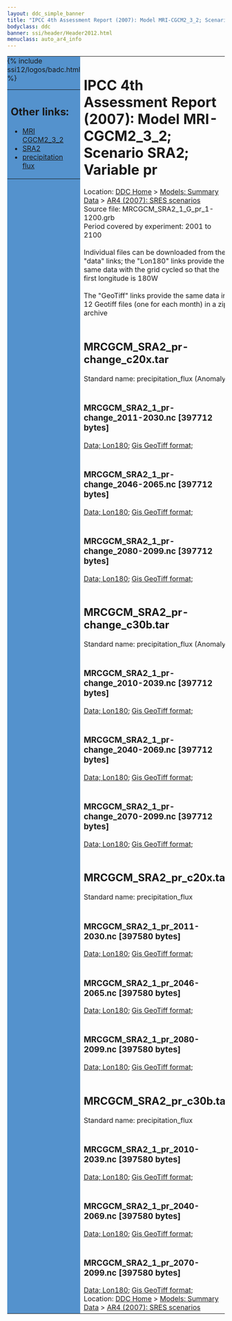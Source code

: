 ```yaml
---
layout: ddc_simple_banner
title: "IPCC 4th Assessment Report (2007): Model MRI-CGCM2_3_2; Scenario SRA2; Variable pr"
bodyclass: ddc
banner: ssi/header/Header2012.html
menuclass: auto_ar4_info
---
```



<table width="100%" border="0" cellspacing="0" cellpadding="0" style="border-collapse: collapse;">
<tr style="margin:0;padding:0;border:0;">
<td style="margin:0;padding:0;border:0;height:1pt;width:150pt;background:#5492CD;" valign="top" >

<div id="lh-col2" class="auto_ar4_info">
<table class="menumain" bgcolor="#5492CD" cellspacing="0" width="100%" border="0">
<tr><td>
<h2> Other links:</h2>
<ul>
<li><a href="/auto/ar4/model-MRI-CGCM2_3_2.html">MRI<br/>CGCM2_3_2</a></li>
<li><a href="/auto/ar4/scenario-SRA2.html">SRA2</a></li>
<li><a href="/auto/ar4/var-precipitation_flux.html">precipitation flux</a></li>
</ul>
</td></tr>
{% include ssi12/logos/badc.html %}
</table>
</div>
</td>
<td><h1>IPCC 4th Assessment Report (2007): Model MRI-CGCM2_3_2; Scenario SRA2; Variable pr</h1>

<!-- Breadcrumb1 -->
<div id="breadcrumb1" align="left">
Location: <a href="/index.html">DDC Home</a> > <a href="/sim/gcm_clim/">Models: Summary Data</a>
> <a href="/sim/gcm_clim/SRES_AR4/index.html">AR4 (2007): SRES scenarios</a>
</div>
<!-- End of Breadcrumb1 -->Source file: MRCGCM_SRA2_1_G_pr_1-1200.grb
<br/>
Period covered by experiment: 2001 to 2100<br/>
<br/>Individual files can be downloaded from the "data" links; the "Lon180" links provide the same data
         with the grid cycled so that the first longitude is 180W<br/>
<br/>The "GeoTiff" links provide the same data in 12 Geotiff files (one for each month)
          in a zip archive<br/>
<br/><h2>MRCGCM_SRA2_pr-change_c20x.tar</h2>
Standard name: precipitation_flux (Anomaly)<br>
<br/><h3>MRCGCM_SRA2_1_pr-change_2011-2030.nc [397712 bytes]</h3>
<a href="/cgi-bin/downl/ar4_nc/pr/MRCGCM_SRA2_1_pr-change_2011-2030.nc">Data; </a><a href="/cgi-bin/downl/ar4_nc/pr/MRCGCM_SRA2_1_pr-change_2011-2030.cyto180.nc"> Lon180</a>; <a href="/cgi-bin/downl/ar4_tif/pr/MRCGCM_SRA2_1_pr-change_2011-2030.zip">Gis GeoTiff format; </a><br/>
<br/><h3>MRCGCM_SRA2_1_pr-change_2046-2065.nc [397712 bytes]</h3>
<a href="/cgi-bin/downl/ar4_nc/pr/MRCGCM_SRA2_1_pr-change_2046-2065.nc">Data; </a><a href="/cgi-bin/downl/ar4_nc/pr/MRCGCM_SRA2_1_pr-change_2046-2065.cyto180.nc"> Lon180</a>; <a href="/cgi-bin/downl/ar4_tif/pr/MRCGCM_SRA2_1_pr-change_2046-2065.zip">Gis GeoTiff format; </a><br/>
<br/><h3>MRCGCM_SRA2_1_pr-change_2080-2099.nc [397712 bytes]</h3>
<a href="/cgi-bin/downl/ar4_nc/pr/MRCGCM_SRA2_1_pr-change_2080-2099.nc">Data; </a><a href="/cgi-bin/downl/ar4_nc/pr/MRCGCM_SRA2_1_pr-change_2080-2099.cyto180.nc"> Lon180</a>; <a href="/cgi-bin/downl/ar4_tif/pr/MRCGCM_SRA2_1_pr-change_2080-2099.zip">Gis GeoTiff format; </a><br/>
<br/><h2>MRCGCM_SRA2_pr-change_c30b.tar</h2>
Standard name: precipitation_flux (Anomaly)<br>
<br/><h3>MRCGCM_SRA2_1_pr-change_2010-2039.nc [397712 bytes]</h3>
<a href="/cgi-bin/downl/ar4_nc/pr/MRCGCM_SRA2_1_pr-change_2010-2039.nc">Data; </a><a href="/cgi-bin/downl/ar4_nc/pr/MRCGCM_SRA2_1_pr-change_2010-2039.cyto180.nc"> Lon180</a>; <a href="/cgi-bin/downl/ar4_tif/pr/MRCGCM_SRA2_1_pr-change_2010-2039.zip">Gis GeoTiff format; </a><br/>
<br/><h3>MRCGCM_SRA2_1_pr-change_2040-2069.nc [397712 bytes]</h3>
<a href="/cgi-bin/downl/ar4_nc/pr/MRCGCM_SRA2_1_pr-change_2040-2069.nc">Data; </a><a href="/cgi-bin/downl/ar4_nc/pr/MRCGCM_SRA2_1_pr-change_2040-2069.cyto180.nc"> Lon180</a>; <a href="/cgi-bin/downl/ar4_tif/pr/MRCGCM_SRA2_1_pr-change_2040-2069.zip">Gis GeoTiff format; </a><br/>
<br/><h3>MRCGCM_SRA2_1_pr-change_2070-2099.nc [397712 bytes]</h3>
<a href="/cgi-bin/downl/ar4_nc/pr/MRCGCM_SRA2_1_pr-change_2070-2099.nc">Data; </a><a href="/cgi-bin/downl/ar4_nc/pr/MRCGCM_SRA2_1_pr-change_2070-2099.cyto180.nc"> Lon180</a>; <a href="/cgi-bin/downl/ar4_tif/pr/MRCGCM_SRA2_1_pr-change_2070-2099.zip">Gis GeoTiff format; </a><br/>
<br/><h2>MRCGCM_SRA2_pr_c20x.tar</h2>
Standard name: precipitation_flux<br>
<br/><h3>MRCGCM_SRA2_1_pr_2011-2030.nc [397580 bytes]</h3>
<a href="/cgi-bin/downl/ar4_nc/pr/MRCGCM_SRA2_1_pr_2011-2030.nc">Data; </a><a href="/cgi-bin/downl/ar4_nc/pr/MRCGCM_SRA2_1_pr_2011-2030.cyto180.nc"> Lon180</a>; <a href="/cgi-bin/downl/ar4_tif/pr/MRCGCM_SRA2_1_pr_2011-2030.zip">Gis GeoTiff format; </a><br/>
<br/><h3>MRCGCM_SRA2_1_pr_2046-2065.nc [397580 bytes]</h3>
<a href="/cgi-bin/downl/ar4_nc/pr/MRCGCM_SRA2_1_pr_2046-2065.nc">Data; </a><a href="/cgi-bin/downl/ar4_nc/pr/MRCGCM_SRA2_1_pr_2046-2065.cyto180.nc"> Lon180</a>; <a href="/cgi-bin/downl/ar4_tif/pr/MRCGCM_SRA2_1_pr_2046-2065.zip">Gis GeoTiff format; </a><br/>
<br/><h3>MRCGCM_SRA2_1_pr_2080-2099.nc [397580 bytes]</h3>
<a href="/cgi-bin/downl/ar4_nc/pr/MRCGCM_SRA2_1_pr_2080-2099.nc">Data; </a><a href="/cgi-bin/downl/ar4_nc/pr/MRCGCM_SRA2_1_pr_2080-2099.cyto180.nc"> Lon180</a>; <a href="/cgi-bin/downl/ar4_tif/pr/MRCGCM_SRA2_1_pr_2080-2099.zip">Gis GeoTiff format; </a><br/>
<br/><h2>MRCGCM_SRA2_pr_c30b.tar</h2>
Standard name: precipitation_flux<br>
<br/><h3>MRCGCM_SRA2_1_pr_2010-2039.nc [397580 bytes]</h3>
<a href="/cgi-bin/downl/ar4_nc/pr/MRCGCM_SRA2_1_pr_2010-2039.nc">Data; </a><a href="/cgi-bin/downl/ar4_nc/pr/MRCGCM_SRA2_1_pr_2010-2039.cyto180.nc"> Lon180</a>; <a href="/cgi-bin/downl/ar4_tif/pr/MRCGCM_SRA2_1_pr_2010-2039.zip">Gis GeoTiff format; </a><br/>
<br/><h3>MRCGCM_SRA2_1_pr_2040-2069.nc [397580 bytes]</h3>
<a href="/cgi-bin/downl/ar4_nc/pr/MRCGCM_SRA2_1_pr_2040-2069.nc">Data; </a><a href="/cgi-bin/downl/ar4_nc/pr/MRCGCM_SRA2_1_pr_2040-2069.cyto180.nc"> Lon180</a>; <a href="/cgi-bin/downl/ar4_tif/pr/MRCGCM_SRA2_1_pr_2040-2069.zip">Gis GeoTiff format; </a><br/>
<br/><h3>MRCGCM_SRA2_1_pr_2070-2099.nc [397580 bytes]</h3>
<a href="/cgi-bin/downl/ar4_nc/pr/MRCGCM_SRA2_1_pr_2070-2099.nc">Data; </a><a href="/cgi-bin/downl/ar4_nc/pr/MRCGCM_SRA2_1_pr_2070-2099.cyto180.nc"> Lon180</a>; <a href="/cgi-bin/downl/ar4_tif/pr/MRCGCM_SRA2_1_pr_2070-2099.zip">Gis GeoTiff format; </a><br/>
<!-- Breadcrumb2 -->
<div id="breadcrumb2" align="left">
Location: <a href="/index.html">DDC Home</a> > <a href="/sim/gcm_clim/">Models: Summary Data</a>
> <a href="/sim/gcm_clim/SRES_AR4/index.html">AR4 (2007): SRES scenarios</a>
</div>
<!-- End of Breadcrumb2 --></td></tr></table>
